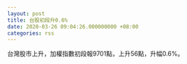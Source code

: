 ```yaml
---
layout: post
title: 台股初段升0.6%
date: 2020-03-26 09:04:26.000000000 +08:00
categories: rss
---
```


台灣股市上升，加權指數初段報9701點，上升56點，升幅0.6%。
